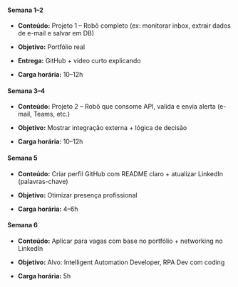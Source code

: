 #### Semana 1–2

- **Conteúdo:** Projeto 1 – Robô completo (ex: monitorar inbox, extrair dados de e-mail e salvar em DB)
    
- **Objetivo:** Portfólio real
    
- **Entrega:** GitHub + vídeo curto explicando
    
- **Carga horária:** 10–12h
    

#### Semana 3–4

- **Conteúdo:** Projeto 2 – Robô que consome API, valida e envia alerta (e-mail, Teams, etc.)
    
- **Objetivo:** Mostrar integração externa + lógica de decisão
    
- **Carga horária:** 10–12h
    

#### Semana 5

- **Conteúdo:** Criar perfil GitHub com README claro + atualizar LinkedIn (palavras-chave)
    
- **Objetivo:** Otimizar presença profissional
    
- **Carga horária:** 4–6h
    

#### Semana 6

- **Conteúdo:** Aplicar para vagas com base no portfólio + networking no LinkedIn
    
- **Objetivo:** Alvo: Intelligent Automation Developer, RPA Dev com coding
    
- **Carga horária:** 5h